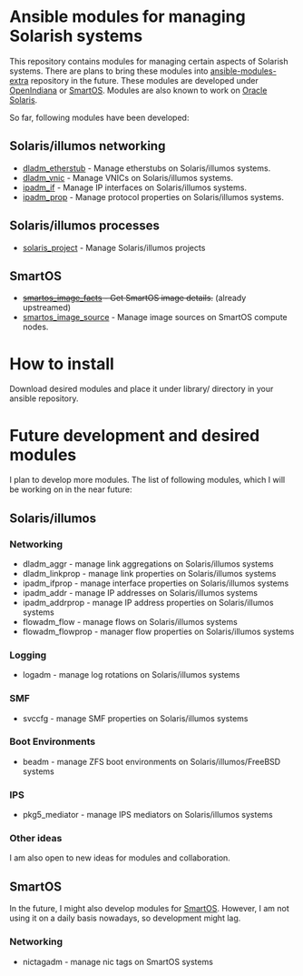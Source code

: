 # Ansible modules for managing Solarish systems

This repository contains modules for managing certain aspects of Solarish systems. There are plans to bring these modules into [ansible-modules-extra](https://github.com/ansible/ansible-modules-extras) repository in the future. These modules are developed under [OpenIndiana](http://www.openindiana.org) or [SmartOS](http://www.smartos.org). Modules are also known to work on [Oracle Solaris](https://www.oracle.com/solaris/solaris11/index.html).

So far, following modules have been developed:

## Solaris/illumos networking
- [dladm_etherstub](https://github.com/xen0l/ansible-illumos/blob/master/library/dladm_etherstub) - Manage etherstubs on Solaris/illumos systems.
- [dladm_vnic](https://github.com/xen0l/ansible-illumos/blob/master/library/dladm_vnic) - Manage VNICs on Solaris/illumos systems.
- [ipadm_if](https://github.com/xen0l/ansible-illumos/blob/master/library/ipadm_if) - Manage IP interfaces  on Solaris/illumos systems.
- [ipadm_prop](https://github.com/xen0l/ansible-illumos/blob/master/library/ipadm_prop) - Manage protocol properties on Solaris/illumos systems.

## Solaris/illumos processes
- [solaris_project](https://github.com/xen0l/ansible-illumos/blob/master/library/solaris_project) - Manage Solaris/illumos projects

## SmartOS
- ~~[smartos_image_facts](https://github.com/ansible/ansible-modules-extras/blob/devel/cloud/smartos/smartos_image_facts.py) - Get SmartOS image details.~~ (already upstreamed)
- [smartos_image_source](https://github.com/xen0l/ansible-illumos/blob/master/library/smartos_image_source) - Manage image sources on SmartOS compute nodes.

# How to install
Download desired modules and place it under library/ directory in your ansible repository.

# Future development and desired modules
I plan to develop more modules. The list of following modules, which I will be working on in the near future:

## Solaris/illumos
### Networking
- dladm_aggr - manage link aggregations on Solaris/illumos systems
- dladm_linkprop - manage link properties on Solaris/illumos systems
- ipadm_ifprop - manage interface properties on Solaris/illumos systems
- ipadm_addr - manage IP addresses on Solaris/illumos systems
- ipadm_addrprop - manage IP address properties on Solaris/illumos systems
- flowadm_flow - manage flows on Solaris/illumos systems
- flowadm_flowprop - manager flow properties on Solaris/illumos systems

### Logging
- logadm - manage log rotations on Solaris/illumos systems

### SMF
- svccfg - manage SMF properties on Solaris/illumos systems

### Boot Environments
- beadm - manage ZFS boot environments on Solaris/illumos/FreeBSD systems

### IPS
- pkg5_mediator - manage IPS mediators on Solaris/illumos systems

### Other ideas
I am also open to new ideas for modules and collaboration.

## SmartOS
In the future, I might also develop modules for [SmartOS](http://www.smartos.org). However, I am not using it on a daily basis nowadays, so development might lag.

### Networking
- nictagadm - manage nic tags on SmartOS systems

